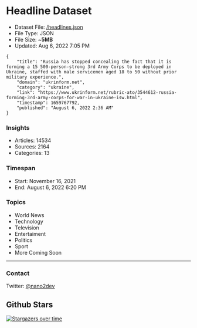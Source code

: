 # Headline Dataset

- Dataset File: [/headlines.json](https://raw.githubusercontent.com/fwd/news/master/headlines.json) 
- File Type: JSON
- File Size: ~**5MB**
- Updated: Aug 6, 2022 7:05 PM

```
{
    "title": "Russia has stopped concealing the fact that it is forming a 15 500-person-strong 3rd Army Corps to be deployed in Ukraine, staffed with male servicemen aged 18 to 50 without prior military experience.",
    "domain": "ukrinform.net",
    "category": "ukraine",
    "link": "https://www.ukrinform.net/rubric-ato/3544612-russia-forming-3rd-army-corps-for-war-in-ukraine-isw.html",
    "timestamp": 1659767792,
    "published": "August 6, 2022 2:36 AM"
}
```

### Insights

- Articles: 14534
- Sources: 2164
- Categories: 13

### Timespan

- Start: November 16, 2021
- End: August 6, 2022 6:20 PM

### Topics

- World News
- Technology
- Television
- Entertaiment
- Politics
- Sport
- More Coming Soon

---

### Contact 

Twitter: [@nano2dev](https://twitter.com/nano2dev)

## Github Stars

[![Stargazers over time](https://starchart.cc/fwd/news.svg)](https://starchart.cc/fwd/news)
	
